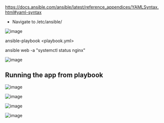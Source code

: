 
https://docs.ansible.com/ansible/latest/reference_appendices/YAMLSyntax.html#yaml-syntax

- Navigate to /etc/ansible/


![image](https://user-images.githubusercontent.com/14828358/148207313-b9f28eb0-1dff-4e55-9a8a-a59ff0190797.png)


ansible-playbook <playbook.yml>


ansible web -a "systemctl status nginx"

![image](https://user-images.githubusercontent.com/14828358/148207708-dd693570-1a16-416a-97ca-5845e25c6a11.png)




## Running the app from playbook

![image](https://user-images.githubusercontent.com/14828358/148227279-50a00a25-9c61-4a3d-b71e-9e13516b2d7e.png)


![image](https://user-images.githubusercontent.com/14828358/148228781-00601de4-4c1a-4ea3-9b18-2b03adfe9aa6.png)


![image](https://user-images.githubusercontent.com/14828358/148256915-42dbd728-d83d-4ba9-82c4-21eabbcbdabb.png)


![image](https://user-images.githubusercontent.com/14828358/148256978-e6c499a8-45ab-4c1a-b7ca-64e9a6fabb42.png)
